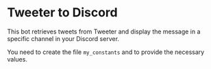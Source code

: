 # Tweeter to Discord

This bot retrieves tweets from Tweeter and display the message in a specific channel in your Discord server.

You need to create the file `my_constants` and to provide the necessary values.

